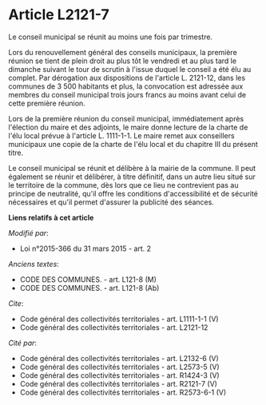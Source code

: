 # Article L2121-7

Le conseil municipal se réunit au moins une fois par trimestre. 

Lors du renouvellement général des conseils municipaux, la première réunion se tient de plein droit au plus tôt le vendredi
et au plus tard le dimanche suivant le tour de scrutin à l'issue duquel le conseil a été élu au complet. Par dérogation aux
dispositions de l'article L. 2121-12, dans les communes de 3 500 habitants et plus, la convocation est adressée aux membres
du conseil municipal trois jours francs au moins avant celui de cette première réunion. 

Lors de la première réunion du conseil municipal, immédiatement après l'élection du maire et des adjoints, le maire donne
lecture de la charte de l'élu local prévue à l'article L. 1111-1-1. Le maire remet aux conseillers municipaux une copie de la
charte de l'élu local et du chapitre III du présent titre. 

Le conseil municipal se réunit et délibère à la mairie de la commune. Il peut également se réunir et délibérer, à titre
définitif, dans un autre lieu situé sur le territoire de la commune, dès lors que ce lieu ne contrevient pas au principe de
neutralité, qu'il offre les conditions d'accessibilité et de sécurité nécessaires et qu'il permet d'assurer la publicité des
séances.

**Liens relatifs à cet article**

_Modifié par_:

  - Loi n°2015-366 du 31 mars 2015 - art. 2

_Anciens textes_:

  - CODE DES COMMUNES. - art. L121-8 (M)
  - CODE DES COMMUNES. - art. L121-8 (Ab)

_Cite_:

  - Code général des collectivités territoriales - art. L1111-1-1 (V)
  - Code général des collectivités territoriales - art. L2121-12

_Cité par_:

  - Code général des collectivités territoriales - art. L2132-6 (V)
  - Code général des collectivités territoriales - art. L2573-5 (V)
  - Code général des collectivités territoriales - art. R1424-3 (V)
  - Code général des collectivités territoriales - art. R2121-7 (V)
  - Code général des collectivités territoriales - art. R2573-6-1 (V)
